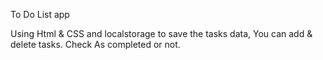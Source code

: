 To Do List app

Using Html & CSS and localstorage to save the tasks data,
You can add & delete tasks.
Check As completed or not.

